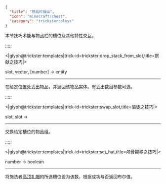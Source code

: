 ```json
{
  "title": "物品栏操纵",
  "icon": "minecraft:chest",
  "category": "trickster:ploys"
}
```

本节技巧术能与物品栏的槽位及其他特性交互。

;;;;;

<|glyph@trickster:templates|trick-id=trickster:drop_stack_from_slot,title=祭献之技巧|>

slot, vector, [number] -> entity

---

在给定位置处丢出物品，并返回该物品实体。有丢出数目参数可选。

;;;;;

<|glyph@trickster:templates|trick-id=trickster:swap_slot,title=骗徒之技巧|>

slot, slot ->

---

交换给定槽位的物品组。

;;;;;

<|glyph@trickster:templates|trick-id=trickster:set_hat,title=颅骨挪移之技巧|>

number -> boolean

---

将施法者[高顶礼帽](^trickster:items/top_hat)的所选槽位设为该数，根据成功与否返回布尔值。
